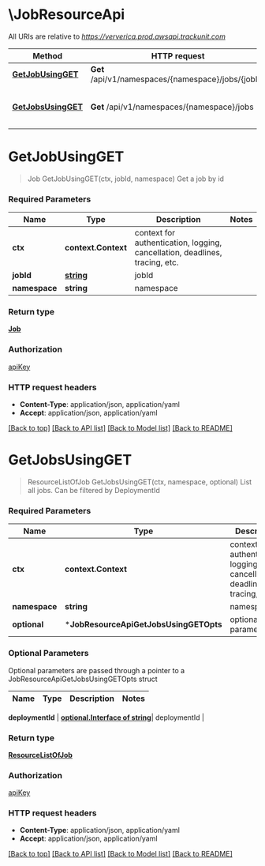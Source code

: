 # \JobResourceApi

All URIs are relative to *https://ververica.prod.awsapi.trackunit.com*

Method | HTTP request | Description
------------- | ------------- | -------------
[**GetJobUsingGET**](JobResourceApi.md#GetJobUsingGET) | **Get** /api/v1/namespaces/{namespace}/jobs/{jobId} | Get a job by id
[**GetJobsUsingGET**](JobResourceApi.md#GetJobsUsingGET) | **Get** /api/v1/namespaces/{namespace}/jobs | List all jobs. Can be filtered by DeploymentId


# **GetJobUsingGET**
> Job GetJobUsingGET(ctx, jobId, namespace)
Get a job by id

### Required Parameters

Name | Type | Description  | Notes
------------- | ------------- | ------------- | -------------
 **ctx** | **context.Context** | context for authentication, logging, cancellation, deadlines, tracing, etc.
  **jobId** | [**string**](.md)| jobId | 
  **namespace** | **string**| namespace | 

### Return type

[**Job**](Job.md)

### Authorization

[apiKey](../README.md#apiKey)

### HTTP request headers

 - **Content-Type**: application/json, application/yaml
 - **Accept**: application/json, application/yaml

[[Back to top]](#) [[Back to API list]](../README.md#documentation-for-api-endpoints) [[Back to Model list]](../README.md#documentation-for-models) [[Back to README]](../README.md)

# **GetJobsUsingGET**
> ResourceListOfJob GetJobsUsingGET(ctx, namespace, optional)
List all jobs. Can be filtered by DeploymentId

### Required Parameters

Name | Type | Description  | Notes
------------- | ------------- | ------------- | -------------
 **ctx** | **context.Context** | context for authentication, logging, cancellation, deadlines, tracing, etc.
  **namespace** | **string**| namespace | 
 **optional** | ***JobResourceApiGetJobsUsingGETOpts** | optional parameters | nil if no parameters

### Optional Parameters
Optional parameters are passed through a pointer to a JobResourceApiGetJobsUsingGETOpts struct

Name | Type | Description  | Notes
------------- | ------------- | ------------- | -------------

 **deploymentId** | [**optional.Interface of string**](.md)| deploymentId | 

### Return type

[**ResourceListOfJob**](ResourceListOfJob.md)

### Authorization

[apiKey](../README.md#apiKey)

### HTTP request headers

 - **Content-Type**: application/json, application/yaml
 - **Accept**: application/json, application/yaml

[[Back to top]](#) [[Back to API list]](../README.md#documentation-for-api-endpoints) [[Back to Model list]](../README.md#documentation-for-models) [[Back to README]](../README.md)

